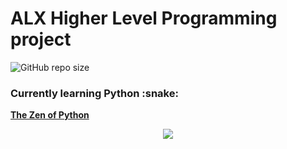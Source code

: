 <h1> ALX Higher Level Programming project </h1>

![GitHub repo size](https://img.shields.io/github/repo-size/TPriince/alx-higher_level_programming?logo=github)

<h3> Currently learning Python :snake: </h3>
<p><a href="https://peps.python.org/pep-0020/" alt="The Zen of Python" target="_blank"><b>The Zen of Python</b></a></P>

<div align="center">
  <img src="https://media4.giphy.com/media/coxQHKASG60HrHtvkt/giphy.gif?cid=ecf05e47wqzyatd35y5pmxd6xif2hbvdar16yo70xc0oxs0y&rid=giphy.gif&ct=g" />
  </div>
